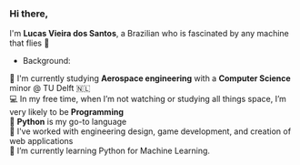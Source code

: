 ### Hi there,

<!--
**iamlucassantos/iamlucassantos** is a ✨ _special_ ✨ repository because its `README.md` (this file) appears on your GitHub profile.

Here are some ideas to get you started:

- 🔭 I’m currently working on ...
- 🌱 I’m currently learning ...
- 👯 I’m looking to collaborate on ...
- 🤔 I’m looking for help with ...
- 💬 Ask me about ...
- 📫 How to reach me: ...
- 😄 Pronouns: ...
- ⚡ Fun fact: ...
-->

 I'm **Lucas Vieira dos Santos**, a Brazilian who is fascinated by any machine that flies 🚀 <br>
 - Background: 
 
 
 
🚀 I'm currently studying **Aerospace engineering** with a **Computer Science** minor @ TU Delft 🇳🇱 <br>
💻 In my free time, when I’m not watching or studying all things space, I’m very likely to be **Programming** <br>
🐍 **Python** is my go-to language <br>
🔨 I've worked with engineering design, game development, and creation of web applications <br>
🌱 I’m currently learning Python for Machine Learning.

